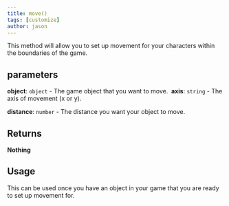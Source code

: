 ```yaml
---
title: move()
tags: [customize]
author: jason
---
```

This method will allow you to set up movement for your characters within the boundaries of the game.
## parameters
**object**:  `object` - The game object that you want to move.
​
**axis**: `string` - The axis of movement (x or y).

**distance**: `number` - The distance you want your object to move.
​
## Returns
**Nothing**
## Usage
This can be used once you have an object in your game that you are ready to set up movement for.
